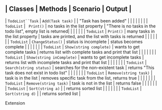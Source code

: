  
 |     Classes             |                       Methods                 |                  Scenario              |                        Output	    		                  |              
 ----------------------------------------------------------------------------------------------------------------------------------------------------------------------------------
 |     `TodoList``Task`    |   `Add(Task task)`	       |                   |       "Task has been added"            |                                                             |
 |                         |                                               |                                        |                                                             |
 |     `TodoList`	       |   ` Print()`				    			   |  no tasks in the list property         | "There is no tasks in the todo list", empty list is returned|
 |                         |                                               |                                        |                                                             |
 |     `TodoList`		   |   `Print()`                                   |  many tasks in the list property       |	tasks are printed, and the list with tasks is returned    |
 |                         |                                               |                                        |                                                             |
 |     `TodoList`		   |   `ChangeStatus()`	                           |  status is incomplete                  | status becomes complete                                     |
 |                         |                                               |                                        |                                                             |
 |     `TodoList`		   |   `Show(string complete)`	                   |  wants to get complete tasks           | returns list with complete tasks and print that list        |
 |                         |                                               |                                        |                                                             |
 |     `TodoList`		   |   `Show(string inComplete)`                   |  wants to get incomplete tasks         | returns list with incomplete tasks and print that list      |
 |                         |                                               |                                        |                                                             |
 |     `TodoList`		   |   `Search(string status)`		    		   |  searches for the non-existent task	| returns "This task does not exist in todo list"             |
 |                         |                                               |                                        |                                                             |
 |     `TodoList`		   |   `Remove(string task)`		    		   |  task is in the list                	| removes  specific task from the list, returns true          |
 |                         |                                               |                                        |                                                             |
 |     `TodoList`		   |   `Remove(string task)`		    		   |  task is not in the list             	|  returns false                                              |
 |                         |                                               |                                        |                                                             |
 |     `TodoList`		   |   `Sort(string a)`		                       |                                    	|  returns sorted list                                        |
 |                         |                                               |                                        |                                                             |
 |     `TodoList`		   |   `Sort(string d)`		    		           |                                     	|  returns sorted list                                        |

 Extension




  